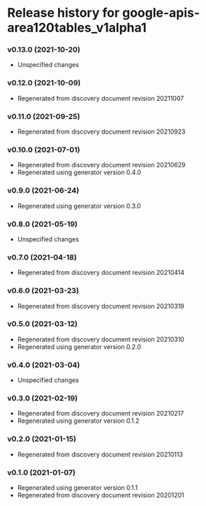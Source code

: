 # Release history for google-apis-area120tables_v1alpha1

### v0.13.0 (2021-10-20)

* Unspecified changes

### v0.12.0 (2021-10-09)

* Regenerated from discovery document revision 20211007

### v0.11.0 (2021-09-25)

* Regenerated from discovery document revision 20210923

### v0.10.0 (2021-07-01)

* Regenerated from discovery document revision 20210629
* Regenerated using generator version 0.4.0

### v0.9.0 (2021-06-24)

* Regenerated using generator version 0.3.0

### v0.8.0 (2021-05-19)

* Unspecified changes

### v0.7.0 (2021-04-18)

* Regenerated from discovery document revision 20210414

### v0.6.0 (2021-03-23)

* Regenerated from discovery document revision 20210319

### v0.5.0 (2021-03-12)

* Regenerated from discovery document revision 20210310
* Regenerated using generator version 0.2.0

### v0.4.0 (2021-03-04)

* Unspecified changes

### v0.3.0 (2021-02-19)

* Regenerated from discovery document revision 20210217
* Regenerated using generator version 0.1.2

### v0.2.0 (2021-01-15)

* Regenerated from discovery document revision 20210113

### v0.1.0 (2021-01-07)

* Regenerated using generator version 0.1.1
* Regenerated from discovery document revision 20201201

